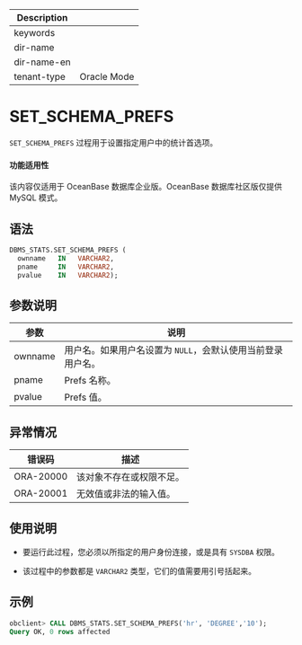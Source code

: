 | Description   |                 |
|---------------|-----------------|
| keywords      |                 |
| dir-name      |                 |
| dir-name-en   |                 |
| tenant-type   | Oracle Mode     |

# SET_SCHEMA_PREFS 

`SET_SCHEMA_PREFS` 过程用于设置指定用户中的统计首选项。

  <main id="notice" >
    <h4>功能适用性</h4>
    <p>该内容仅适用于 OceanBase 数据库企业版。OceanBase 数据库社区版仅提供 MySQL 模式。</p>
  </main>

## 语法 

```sql
DBMS_STATS.SET_SCHEMA_PREFS (
  ownname   IN   VARCHAR2,
  pname     IN   VARCHAR2,
  pvalue    IN   VARCHAR2);
```



## 参数说明 

|   参数    |     说明     |
|---------|------------|
| ownname | 用户名。如果用户名设置为 `NULL`，会默认使用当前登录用户名。 |
| pname   | Prefs 名称。  |
| pvalue  | Prefs 值。   |



## 异常情况 


|    错误码    |      描述      |
|-----------|--------------|
| ORA-20000 | 该对象不存在或权限不足。 |
| ORA-20001 | 无效值或非法的输入值。  |



## 使用说明 

* 要运行此过程，您必须以所指定的用户身份连接，或是具有 `SYSDBA` 权限。

* 该过程中的参数都是 `VARCHAR2` 类型，它们的值需要用引号括起来。


## 示例 

```sql
obclient> CALL DBMS_STATS.SET_SCHEMA_PREFS('hr', 'DEGREE','10');
Query OK, 0 rows affected
```


